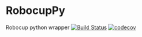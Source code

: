 # RobocupPy
Robocup python wrapper
[![Build Status](https://travis-ci.org/SD-Group-17/RobocupPy.svg?branch=master)](https://travis-ci.org/SD-Group-17/RobocupPy) [![codecov](https://codecov.io/gh/SD-Group-17/RobocupPy/branch/master/graph/badge.svg)](https://codecov.io/gh/SD-Group-17/RobocupPy)
